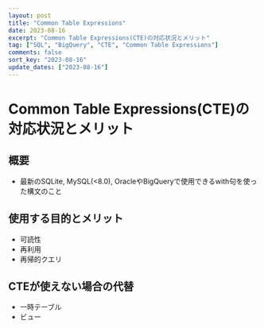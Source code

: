 ```yaml
---
layout: post
title: "Common Table Expressions"
date: 2023-08-16
excerpt: "Common Table Expressions(CTE)の対応状況とメリット"
tag: ["SQL", "BigQuery", "CTE", "Common Table Expressions"]
comments: false
sort_key: "2023-08-16"
update_dates: ["2023-08-16"]
---
```


# Common Table Expressions(CTE)の対応状況とメリット

## 概要
 - 最新のSQLite, MySQL(<8.0), OracleやBigQueryで使用できるwith句を使った構文のこと

## 使用する目的とメリット
 - 可読性
 - 再利用
 - 再帰的クエリ

## CTEが使えない場合の代替
 - 一時テーブル
 - ビュー
